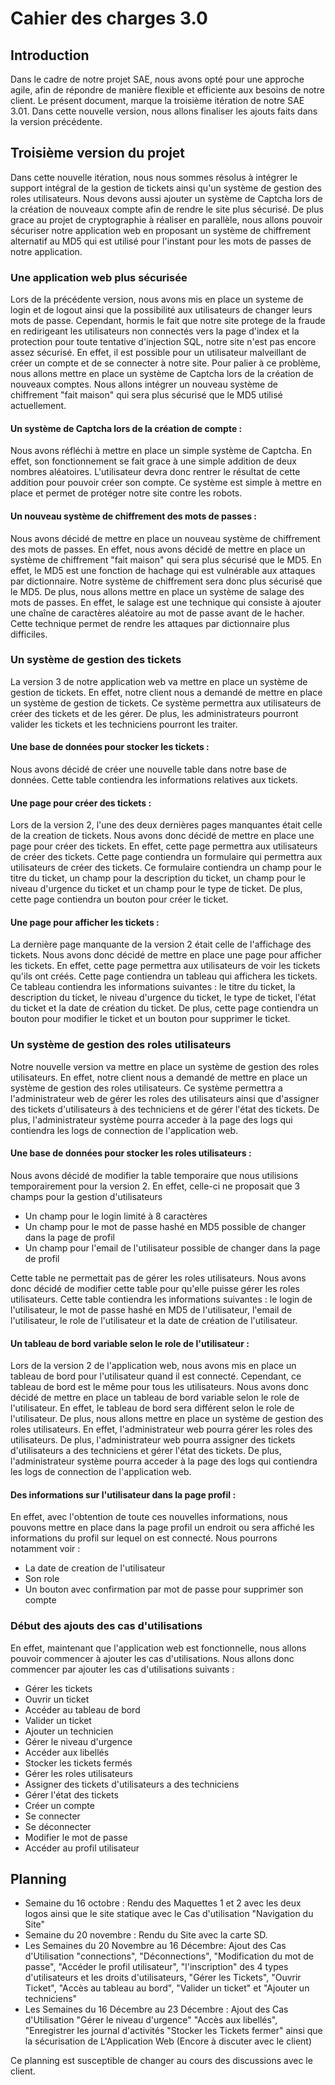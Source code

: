 # Cahier des charges 3.0

## Introduction

Dans le cadre de notre projet SAE, nous avons opté pour une approche agile, afin de répondre de manière flexible et efficiente aux besoins de notre client. Le présent document, marque la troisième itération de notre SAE 3.01. Dans cette nouvelle version, nous allons finaliser les ajouts faits dans la version précédente.

## Troisième version du projet

Dans cette nouvelle itération, nous nous sommes résolus à intégrer le support intégral de la gestion de tickets ainsi qu'un système de gestion des roles utilisateurs. Nous devons aussi ajouter un système de Captcha lors de la création de nouveaux compte afin de rendre le site plus sécurisé. De plus grace au projet de cryptographie à réaliser en parallèle, nous allons pouvoir sécuriser notre application web en proposant un système de chiffrement alternatif au MD5 qui est utilisé pour l'instant pour les mots de passes de notre application.

### Une application web plus sécurisée

Lors de la précédente version, nous avons mis en place un systeme de login et de logout ainsi que la possibilité aux utilisateurs de changer leurs mots de passe. Cependant, hormis le fait que notre site protege de la fraude en redirigeant les utilisateurs non connectés vers la page d'index et la protection pour toute tentative d'injection SQL, notre site n'est pas encore assez sécurisé. En effet, il est possible pour un utilisateur malveillant de créer un compte et de se connecter à notre site. Pour palier à ce problème, nous allons mettre en place un système de Captcha lors de la création de nouveaux comptes. Nous allons intégrer un nouveau système de chiffrement "fait maison" qui sera plus sécurisé que le MD5 utilisé actuellement.

#### Un système de Captcha lors de la création de compte :
Nous avons réfléchi à mettre en place un simple système de Captcha. En effet, son fonctionnement se fait grace à une simple addition de deux nombres aléatoires. L'utilisateur devra donc rentrer le résultat de cette addition pour pouvoir créer son compte. Ce système est simple à mettre en place et permet de protéger notre site contre les robots.

#### Un nouveau système de chiffrement des mots de passes :
Nous avons décidé de mettre en place un nouveau système de chiffrement des mots de passes. En effet, nous avons décidé de mettre en place un système de chiffrement "fait maison" qui sera plus sécurisé que le MD5. En effet, le MD5 est une fonction de hachage qui est vulnérable aux attaques par dictionnaire. Notre système de chiffrement sera donc plus sécurisé que le MD5. De plus, nous allons mettre en place un système de salage des mots de passes. En effet, le salage est une technique qui consiste à ajouter une chaîne de caractères aléatoire au mot de passe avant de le hacher. Cette technique permet de rendre les attaques par dictionnaire plus difficiles.

### Un système de gestion des tickets

La version 3 de notre application web va mettre en place un système de gestion de tickets. En effet, notre client nous a demandé de mettre en place un système de gestion de tickets. Ce système permettra aux utilisateurs de créer des tickets et de les gérer. De plus, les administrateurs pourront valider les tickets et les techniciens pourront les traiter.

#### Une base de données pour stocker les tickets :
Nous avons décidé de créer une nouvelle table dans notre base de données. Cette table contiendra les informations relatives aux tickets.

#### Une page pour créer des tickets :
Lors de la version 2, l'une des deux dernières pages manquantes était celle de la creation de tickets. Nous avons donc décidé de mettre en place une page pour créer des tickets. En effet, cette page permettra aux utilisateurs de créer des tickets. Cette page contiendra un formulaire qui permettra aux utilisateurs de créer des tickets. Ce formulaire contiendra un champ pour le titre du ticket, un champ pour la description du ticket, un champ pour le niveau d'urgence du ticket et un champ pour le type de ticket. De plus, cette page contiendra un bouton pour créer le ticket.

#### Une page pour afficher les tickets :
La dernière page manquante de la version 2 était celle de l'affichage des tickets. Nous avons donc décidé de mettre en place une page pour afficher les tickets. En effet, cette page permettra aux utilisateurs de voir les tickets qu'ils ont créés. Cette page contiendra un tableau qui affichera les tickets. Ce tableau contiendra les informations suivantes : le titre du ticket, la description du ticket, le niveau d'urgence du ticket, le type de ticket, l'état du ticket et la date de création du ticket. De plus, cette page contiendra un bouton pour modifier le ticket et un bouton pour supprimer le ticket.

### Un système de gestion des roles utilisateurs

Notre nouvelle version va mettre en place un système de gestion des roles utilisateurs. En effet, notre client nous a demandé de mettre en place un système de gestion des roles utilisateurs. Ce système permettra a l'administrateur web de gérer les roles des utilisateurs ainsi que d'assigner des tickets d'utilisateurs à des techniciens et de gérer l'état des tickets. De plus, l'administrateur système pourra acceder à la page des logs qui contiendra les logs de connection de l'application web.

#### Une base de données pour stocker les roles utilisateurs :

Nous avons décidé de modifier la table temporaire que nous utilisions temporairement pour la version 2. En effet, celle-ci ne proposait que 3 champs pour la gestion d'utilisateurs

- Un champ pour le login limité à 8 caractères
- Un champ pour le mot de passe hashé en MD5 possible de changer dans la page de profil
- Un champ pour l'email de l'utilisateur possible de changer dans la page de profil

Cette table ne permettait pas de gérer les roles utilisateurs. Nous avons donc décidé de modifier cette table pour qu'elle puisse gérer les roles utilisateurs. Cette table contiendra les informations suivantes : le login de l'utilisateur, le mot de passe hashé en MD5 de l'utilisateur, l'email de l'utilisateur, le role de l'utilisateur et la date de création de l'utilisateur.

#### Un tableau de bord variable selon le role de l'utilisateur :

Lors de la version 2 de l'application web, nous avons mis en place un tableau de bord pour l'utilisateur quand il est connecté. Cependant, ce tableau de bord est le même pour tous les utilisateurs. Nous avons donc décidé de mettre en place un tableau de bord variable selon le role de l'utilisateur. En effet, le tableau de bord sera différent selon le role de l'utilisateur. De plus, nous allons mettre en place un système de gestion des roles utilisateurs. En effet, l'administrateur web pourra gérer les roles des utilisateurs. De plus, l'administrateur web pourra assigner des tickets d'utilisateurs a des techniciens et gérer l'état des tickets. De plus, l'administrateur système pourra acceder à la page des logs qui contiendra les logs de connection de l'application web.

#### Des informations sur l'utilisateur dans la page profil :

En effet, avec l'obtention de toute ces nouvelles informations, nous pouvons mettre en place dans la page profil un endroit ou sera affiché les informations du profil sur lequel on est connecté. Nous pourrons notamment voir :

- La date de creation de l'utilisateur
- Son role
- Un bouton avec confirmation par mot de passe pour supprimer son compte

### Début des ajouts des cas d'utilisations

En effet, maintenant que l'application web est fonctionnelle, nous allons pouvoir commencer à ajouter les cas d'utilisations. Nous allons donc commencer par ajouter les cas d'utilisations suivants :

- Gérer les tickets
- Ouvrir un ticket
- Accéder au tableau de bord
- Valider un ticket
- Ajouter un technicien
- Gérer le niveau d'urgence
- Accéder aux libellés
- Stocker les tickets fermés
- Gérer les roles utilisateurs
- Assigner des tickets d'utilisateurs a des techniciens
- Gérer l'état des tickets
- Créer un compte
- Se connecter
- Se déconnecter
- Modifier le mot de passe
- Accéder au profil utilisateur

## Planning

- Semaine du 16 octobre : Rendu des Maquettes 1 et 2 avec les deux logos ainsi que le site statique  avec le Cas d'utilisation "Navigation du Site"
- Semaine du 20 novembre : Rendu du Site avec la carte SD.
- Les Semaines du 20 Novembre au 16 Décembre: Ajout des Cas d'Utilisation "connections", "Déconnections", "Modification du mot de passe", "Accéder le profil utilisateur", "l'inscription" des 4 types d'utilisateurs et les droits d'utilisateurs, "Gérer les Tickets", "Ouvrir Ticket", "Accès au tableau au bord", "Valider un ticket" et "Ajouter un techniciens"
- Les Semaines du 16 Décembre au 23 Décembre : Ajout des Cas d'Utilisation "Gérer le niveau d'urgence" "Accès aux libellés", "Enregistrer les journal d'activités "Stocker les Tickets fermer" ainsi que la sécurisation de L'Application Web (Encore à discuter avec le client)

Ce planning est susceptible de changer au cours des discussions avec le client.
